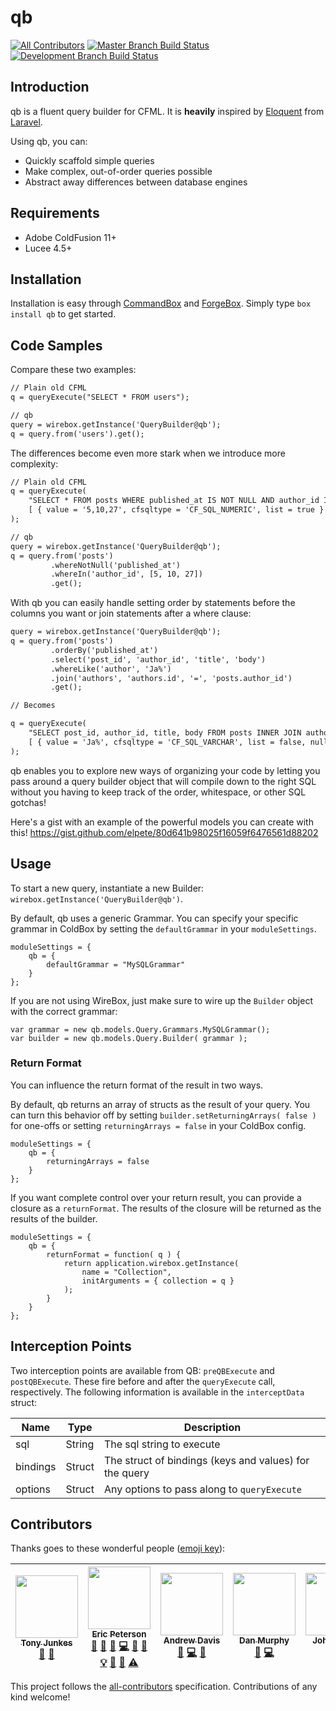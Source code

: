 # qb
[![All Contributors](https://img.shields.io/badge/all_contributors-6-orange.svg?style=flat-square)](#contributors)
[![Master Branch Build Status](https://img.shields.io/travis/elpete/qb/master.svg?style=flat-square&label=master)](https://travis-ci.org/elpete/qb)
[![Development Branch Build Status](https://img.shields.io/travis/elpete/qb/development.svg?style=flat-square&label=development)](https://travis-ci.org/elpete/qb)

## Introduction

qb is a fluent query builder for CFML.  It is **heavily** inspired by [Eloquent](https://laravel.com/docs/5.3/eloquent) from [Laravel](https://laravel.com/).

Using qb, you can:

+ Quickly scaffold simple queries
+ Make complex, out-of-order queries possible
+ Abstract away differences between database engines

## Requirements

+ Adobe ColdFusion 11+
+ Lucee 4.5+

## Installation

Installation is easy through [CommandBox](https://www.ortussolutions.com/products/commandbox) and [ForgeBox](https://www.coldbox.org/forgebox).  Simply type `box install qb` to get started.

## Code Samples

Compare these two examples:

```cfc
// Plain old CFML
q = queryExecute("SELECT * FROM users");

// qb
query = wirebox.getInstance('QueryBuilder@qb');
q = query.from('users').get();
```

The differences become even more stark when we introduce more complexity:

```cfc
// Plain old CFML
q = queryExecute(
    "SELECT * FROM posts WHERE published_at IS NOT NULL AND author_id IN ?",
    [ { value = '5,10,27', cfsqltype = 'CF_SQL_NUMERIC', list = true } ]
);

// qb
query = wirebox.getInstance('QueryBuilder@qb');
q = query.from('posts')
         .whereNotNull('published_at')
         .whereIn('author_id', [5, 10, 27])
         .get();
```

With qb you can easily handle setting order by statements before the columns you want or join statements after a where clause:

```cfc
query = wirebox.getInstance('QueryBuilder@qb');
q = query.from('posts')
         .orderBy('published_at')
         .select('post_id', 'author_id', 'title', 'body')
         .whereLike('author', 'Ja%')
         .join('authors', 'authors.id', '=', 'posts.author_id')
         .get();

// Becomes

q = queryExecute(
    "SELECT post_id, author_id, title, body FROM posts INNER JOIN authors ON authors.id = posts.author_id WHERE author LIKE ? ORDER BY published_at",
    [ { value = 'Ja%', cfsqltype = 'CF_SQL_VARCHAR', list = false, null = false } ]
);
```

qb enables you to explore new ways of organizing your code by letting you pass around a query builder object that will compile down to the right SQL without you having to keep track of the order, whitespace, or other SQL gotchas!

Here's a gist with an example of the powerful models you can create with this!
https://gist.github.com/elpete/80d641b98025f16059f6476561d88202

## Usage

To start a new query, instantiate a new Builder: `wirebox.getInstance('QueryBuilder@qb')`.

By default, qb uses a generic Grammar.  You can specify your specific grammar in ColdBox by setting the `defaultGrammar` in your `moduleSettings`.

```
moduleSettings = {
    qb = {
        defaultGrammar = "MySQLGrammar"
    }
};
```

If you are not using WireBox, just make sure to wire up the `Builder` object with the correct grammar:

```
var grammar = new qb.models.Query.Grammars.MySQLGrammar();
var builder = new qb.models.Query.Builder( grammar );
```

### Return Format

You can influence the return format of the result in two ways.

By default, qb returns an array of structs as the result of your query.  You can turn this behavior off by setting `builder.setReturningArrays( false )` for one-offs or setting `returningArrays = false` in your ColdBox config.

```
moduleSettings = {
    qb = {
        returningArrays = false
    }
};
```

If you want complete control over your return result, you can provide a closure as a `returnFormat`.  The results of the closure will be returned as the results of the builder.

```
moduleSettings = {
    qb = {
        returnFormat = function( q ) {
            return application.wirebox.getInstance(
                name = "Collection",
                initArguments = { collection = q }
            );
        }
    }
};
```

## Interception Points

Two interception points are available from QB: `preQBExecute` and `postQBExecute`.  These fire before and after the `queryExecute` call, respectively.  The following information is available in the `interceptData` struct:

| Name | Type | Description |
| --- | --- | --- |
| sql | String | The sql string to execute | 
| bindings | Struct | The struct of bindings (keys and values) for the query |
| options | Struct | Any options to pass along to `queryExecute` |

## Contributors

Thanks goes to these wonderful people ([emoji key](https://github.com/kentcdodds/all-contributors#emoji-key)):

<!-- ALL-CONTRIBUTORS-LIST:START - Do not remove or modify this section -->
| [<img src="https://avatars1.githubusercontent.com/u/3632399?v=4" width="100px;"/><br /><sub>Tony Junkes</sub>](http://tonyjunkes.com)<br />[📝](#blog-tonyjunkes "Blogposts") [📖](https://github.com/elpete/qb-docs/commits?author=tonyjunkes "Documentation") | [<img src="https://avatars1.githubusercontent.com/u/2583646?v=4" width="100px;"/><br /><sub>Eric Peterson</sub>](https://github.com/elpete)<br />[💬](#question-elpete "Answering Questions") [📝](#blog-elpete "Blogposts") [🐛](https://github.com/elpete/qb-docs/issues?q=author%3Aelpete "Bug reports") [💻](https://github.com/elpete/qb-docs/commits?author=elpete "Code") [🎨](#design-elpete "Design") [📖](https://github.com/elpete/qb-docs/commits?author=elpete "Documentation") [💡](#example-elpete "Examples") [👀](#review-elpete "Reviewed Pull Requests") [📢](#talk-elpete "Talks") [⚠️](https://github.com/elpete/qb-docs/commits?author=elpete "Tests") | [<img src="https://avatars0.githubusercontent.com/u/23514337?v=4" width="100px;"/><br /><sub>Andrew Davis</sub>](https://github.com/BluewaterSolutions)<br />[🐛](https://github.com/elpete/qb-docs/issues?q=author%3ABluewaterSolutions "Bug reports") [💻](https://github.com/elpete/qb-docs/commits?author=BluewaterSolutions "Code") [📖](https://github.com/elpete/qb-docs/commits?author=BluewaterSolutions "Documentation") | [<img src="https://avatars3.githubusercontent.com/u/5429291?v=4" width="100px;"/><br /><sub>Dan Murphy</sub>](https://github.com/murphydan)<br />[🐛](https://github.com/elpete/qb-docs/issues?q=author%3Amurphydan "Bug reports") [💻](https://github.com/elpete/qb-docs/commits?author=murphydan "Code") | [<img src="https://avatars1.githubusercontent.com/u/148847?v=4" width="100px;"/><br /><sub>John Whish</sub>](http://www.aliaspooryorik.com/blog/)<br />[💬](#question-aliaspooryorik "Answering Questions") [💻](https://github.com/elpete/qb-docs/commits?author=aliaspooryorik "Code") | [<img src="https://avatars0.githubusercontent.com/u/1346234?v=4" width="100px;"/><br /><sub>Tim Brown</sub>](https://github.com/timmaybrown)<br />[💻](https://github.com/elpete/qb-docs/commits?author=timmaybrown "Code") |
| :---: | :---: | :---: | :---: | :---: | :---: |
<!-- ALL-CONTRIBUTORS-LIST:END -->

This project follows the [all-contributors](https://github.com/kentcdodds/all-contributors) specification. Contributions of any kind welcome!
